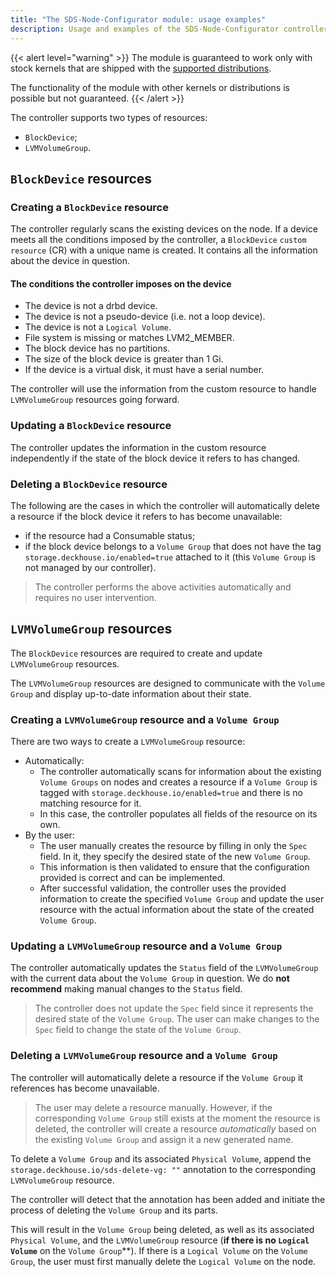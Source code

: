 ```yaml
---
title: "The SDS-Node-Configurator module: usage examples"
description: Usage and examples of the SDS-Node-Configurator controller operation.
---
```


{{< alert level="warning" >}}
The module is guaranteed to work only with stock kernels that are shipped with the [supported distributions](https://deckhouse.io/documentation/v1/supported_versions.html#linux).

The functionality of the module with other kernels or distributions is possible but not guaranteed.
{{< /alert >}}


The controller supports two types of resources:
* `BlockDevice`;
* `LVMVolumeGroup`.

## `BlockDevice` resources

### Creating a `BlockDevice` resource

The controller regularly scans the existing devices on the node. If a device meets all the conditions 
imposed by the controller, a `BlockDevice` `custom resource` (CR) with a unique name is created. 
It contains all the information about the device in question.

#### The conditions the controller imposes on the device

* The device is not a drbd device.
* The device is not a pseudo-device (i.e. not a loop device).
* The device is not a `Logical Volume`.
* File system is missing or matches LVM2_MEMBER.
* The block device has no partitions.
* The size of the block device is greater than 1 Gi.
* If the device is a virtual disk, it must have a serial number.

The controller will use the information from the custom resource to handle `LVMVolumeGroup` resources going forward.

### Updating a `BlockDevice` resource

The controller updates the information in the custom resource independently if the state of the block device it refers to has changed.

### Deleting a `BlockDevice` resource

The following are the cases in which the controller will automatically delete a resource if the block device it refers to has become unavailable:
* if the resource had a Consumable status;
* if the block device belongs to a `Volume Group` that does not have the tag `storage.deckhouse.io/enabled=true` attached to it (this `Volume Group` is not managed by our controller).


> The controller performs the above activities automatically and requires no user intervention.

## `LVMVolumeGroup` resources

The `BlockDevice` resources are required to create and update `LVMVolumeGroup` resources.

The `LVMVolumeGroup` resources are designed to communicate with the `Volume Group` and display up-to-date information about their state.

### Creating a `LVMVolumeGroup` resource and a `Volume Group`

There are two ways to create a `LVMVolumeGroup` resource:
* Automatically:
  * The controller automatically scans for information about the existing `Volume Groups` on nodes and creates a resource 
  if a `Volume Group` is tagged with `storage.deckhouse.io/enabled=true` and there is no matching resource for it.
  * In this case, the controller populates all fields of the resource on its own.
* By the user:
  * The user manually creates the resource by filling in only the `Spec` field. In it, they specify the desired state of the new `Volume Group`.
  * This information is then validated to ensure that the configuration provided is correct and can be implemented.
  * After successful validation, the controller uses the provided information to create the specified `Volume Group` and update the user resource with the actual information about the state of the created `Volume Group`.  

### Updating a `LVMVolumeGroup` resource and a `Volume Group`

The controller automatically updates the `Status` field of the `LVMVolumeGroup` with the current data about the `Volume Group` in question.
We do **not recommend** making manual changes to the `Status` field.

> The controller does not update the `Spec` field since it represents the desired state of the `Volume Group`. The user can make changes to the `Spec` field to change the state of the `Volume Group`.

### Deleting a `LVMVolumeGroup` resource and a `Volume Group`

The controller will automatically delete a resource if the `Volume Group` it references has become unavailable.

> The user may delete a resource manually. However, if the corresponding `Volume Group` still exists at the moment the resource is deleted, 
> the controller will create a resource *automatically* based on the existing `Volume Group` 
> and assign it a new generated name.

To delete a `Volume Group` and its associated `Physical Volume`, append the `storage.deckhouse.io/sds-delete-vg: ""` annotation to the corresponding `LVMVolumeGroup` resource.

The controller will detect that the annotation has been added and initiate the process of deleting the `Volume Group` and its parts.

This will result in the `Volume Group` being deleted, as well as its associated `Physical Volume`, and the `LVMVolumeGroup` resource (**if there is no `Logical Volume`** on the `Volume Group`**). If there is a `Logical Volume` on the `Volume Group`, the user must first manually delete the `Logical Volume` on the node.
